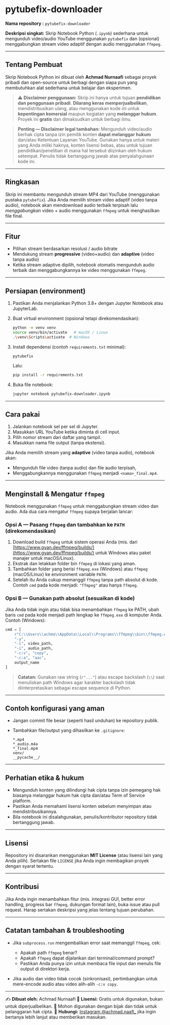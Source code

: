 # pytubefix-downloader

**Nama repository :** `pytubefix-downloader`

**Deskripsi singkat:** Skrip Notebook Python (`.ipynb`) sederhana untuk mengunduh video/audio YouTube menggunakan `pytubefix` dan (opsional) menggabungkan stream video adaptif dengan audio menggunakan `ffmpeg`.

---

## Tentang Pembuat

Skrip Notebook Python ini dibuat oleh **Achmad Nurnaafi** sebagai proyek pribadi dan open-source untuk berbagi dengan siapa pun yang membutuhkan alat sederhana untuk belajar dan eksperimen.

> ⚠️ **Disclaimer penggunaan:** Skrip ini hanya untuk tujuan **pendidikan dan penggunaan pribadi**. **Dilarang keras memperjualbelikan**, mendistribusikan ulang, atau menggunakan kode ini untuk **kepentingan komersial** maupun kegiatan yang **melanggar hukum**. Proyek ini **gratis** dan dimaksudkan untuk berbagi ilmu.

> **Penting — Disclaimer legal tambahan:** Mengunduh video/audio berhak cipta tanpa izin pemilik konten **dapat melanggar hukum** dan/atau Ketentuan Layanan YouTube. Gunakan hanya untuk materi yang Anda miliki haknya, konten lisensi bebas, atau untuk tujuan pendidikan/penelitian di mana hal tersebut diizinkan oleh hukum setempat. Penulis tidak bertanggung jawab atas penyalahgunaan kode ini.

---

## Ringkasan

Skrip ini membantu mengunduh stream MP4 dari YouTube (menggunakan pustaka `pytubefix`). Jika Anda memilih stream video adaptif (video tanpa audio), notebook akan mendownload audio terbaik terpisah lalu *menggabungkan* video + audio menggunakan `ffmpeg` untuk menghasilkan file final.

---

## Fitur

* Pilihan stream berdasarkan resolusi / audio bitrate
* Mendukung stream **progressive** (video+audio) dan **adaptive** (video tanpa audio)
* Ketika stream adaptive dipilih, notebook otomatis mengunduh audio terbaik dan menggabungkannya ke video menggunakan `ffmpeg`.

---

## Persiapan (environment)

1. Pastikan Anda menjalankan Python 3.8+ dengan Jupyter Notebook atau JupyterLab.
2. Buat virtual environment (opsional tetapi direkomendasikan):

   ```bash
   python -m venv venv
   source venv/bin/activate   # macOS / Linux
   .\venv\Scripts\activate  # Windows
   ```
3. Install dependensi (contoh `requirements.txt` minimal):

   ```text
   pytubefix
   ```

   Lalu:

   ```bash
   pip install -r requirements.txt
   ```
4. Buka file notebook:

   ```bash
   jupyter notebook pytubefix-downloader.ipynb
   ```

---

## Cara pakai

1. Jalankan notebook sel per sel di Jupyter.
2. Masukkan URL YouTube ketika diminta di cell input.
3. Pilih nomor stream dari daftar yang tampil.
4. Masukkan nama file output (tanpa ekstensi).

Jika Anda memilih stream yang **adaptive** (video tanpa audio), notebook akan:

* Mengunduh file video (tanpa audio) dan file audio terpisah,
* Menggabungkannya menggunakan `ffmpeg` menjadi `<nama>_final.mp4`.

---

## Menginstall & Mengatur `ffmpeg`

Notebook menggunakan `ffmpeg` untuk menggabungkan stream video dan audio. Ada dua cara mengatur `ffmpeg` supaya berjalan lancar:

### Opsi A — Pasang `ffmpeg` dan tambahkan ke `PATH` (direkomendasikan)

1. Download build `ffmpeg` untuk sistem operasi Anda (mis. dari [https://www.gyan.dev/ffmpeg/builds/](https://www.gyan.dev/ffmpeg/builds/) untuk Windows atau paket manajer untuk macOS/Linux).
2. Ekstrak dan letakkan folder bin `ffmpeg` di lokasi yang aman.
3. Tambahkan folder yang berisi `ffmpeg.exe` (Windows) atau `ffmpeg` (macOS/Linux) ke environment variable `PATH`.
4. Setelah itu Anda cukup memanggil `ffmpeg` tanpa path absolut di kode. Contoh `cmd` pada kode menjadi: `"ffmpeg"` atau hanya `ffmpeg`.

### Opsi B — Gunakan path absolut (sesuaikan di kode)

Jika Anda tidak ingin atau tidak bisa menambahkan `ffmpeg` ke PATH, ubah baris `cmd` pada kode menjadi path lengkap ke `ffmpeg.exe` di komputer Anda. Contoh (Windows):

```python
cmd = [
    r"C:\\Users\\achma\\AppData\\Local\\Programs\\ffmpeg\\bin\\ffmpeg.exe",
    "-y",
    "-i", video_path,
    "-i", audio_path,
    "-c:v", "copy",
    "-c:a", "aac",
    output_name
]
```

> **Catatan:** Gunakan raw string (`r"..."`) atau escape backslash (`\\`) saat menuliskan path Windows agar karakter backslash tidak diinterpretasikan sebagai escape sequence di Python.

---

## Contoh konfigurasi yang aman

* Jangan commit file besar (seperti hasil unduhan) ke repository publik.
* Tambahkan file/output yang dihasilkan ke `.gitignore`:

  ```gitignore
  *.mp4
  *_audio.m4a
  *_final.mp4
  venv/
  __pycache__/
  ```

---

## Perhatian etika & hukum

* Mengunduh konten yang dilindungi hak cipta tanpa izin pemegang hak biasanya melanggar hukum hak cipta dan/atau Term of Service platform.
* Pastikan Anda memahami lisensi konten sebelum menyimpan atau mendistribusikannya.
* Bila notebook ini disalahgunakan, penulis/kontributor repository tidak bertanggung jawab.

---

## Lisensi

Repository ini disarankan menggunakan **MIT License** (atau lisensi lain yang Anda pilih). Sertakan file `LICENSE` jika Anda ingin membagikan proyek dengan syarat tertentu.

---

## Kontribusi

Jika Anda ingin menambahkan fitur (mis. integrasi GUI, better error handling, progress bar `ffmpeg`, dukungan format lain), buka issue atau pull request. Harap sertakan deskripsi yang jelas tentang tujuan perubahan.

---

## Catatan tambahan & troubleshooting

* Jika `subprocess.run` mengembalikan error saat memanggil `ffmpeg`, cek:

  * Apakah path `ffmpeg` benar?
  * Apakah `ffmpeg` dapat dijalankan dari terminal/command prompt?
  * Pastikan Anda punya izin untuk membaca file input dan menulis file output di direktori kerja.
* Jika audio dan video tidak cocok (sinkronisasi), pertimbangkan untuk mere-encode audio atau video alih-alih `-c:v copy`.

---

✍️ **Dibuat oleh:** Achmad Nurnaafi
📜 **Lisensi:** Gratis untuk digunakan, bukan untuk diperjualbelikan.
🙏 Mohon digunakan dengan bijak dan tidak untuk pelanggaran hak cipta.
📩 **Hubungi:** [Instagram @achmad.naafi_](https://instagram.com/achmad.naafi_) jika ingin bertanya lebih lanjut atau memberikan masukan.
